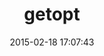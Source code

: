 ---
layout: post
title:  "getopt"
repo:   "djberg96/getopt"
date:   2015-02-18 17:07:43
gemurl: https://github.com/djberg96/getopt
---